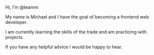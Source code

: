 Hi, I’m @teanmi

My name is Michael and I have the goal of becoming a frontend web developer.

I am currently learning the skills of the trade and am practicing with projects.

If you have any helpful advice I would be happy to hear.

